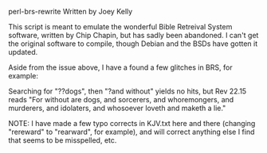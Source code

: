perl-brs-rewrite
Written by Joey Kelly

This script is meant to emulate the wonderful Bible Retreival System software,
written by Chip Chapin, but has sadly been abandoned. I can't get the original
software to compile, though Debian and the BSDs have gotten it updated.

Aside from the issue above, I have a found a few glitches in BRS, for example:

Searching for "??dogs", then "?and without" yields no hits, but Rev 22.15
reads "For without are dogs, and sorcerers, and whoremongers, and murderers,
and idolaters, and whosoever loveth and maketh a lie."

NOTE: I have made a few typo corrects in KJV.txt here and there
(changing "rereward" to "rearward", for example), and will correct anything
else I find that seems to be misspelled, etc.

